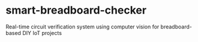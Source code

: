 # smart-breadboard-checker
Real-time circuit verification system using computer vision for breadboard-based DIY IoT projects
